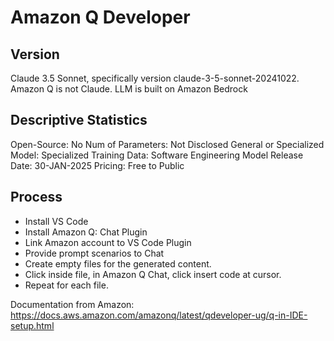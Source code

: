 # Amazon Q Developer

## Version
Claude 3.5 Sonnet, specifically version claude-3-5-sonnet-20241022.
Amazon Q is not Claude. LLM is built on Amazon Bedrock

## Descriptive Statistics
  Open-Source: No
  Num of Parameters: Not Disclosed 
  General or Specialized Model: Specialized
  Training Data: Software Engineering
  Model Release Date: 30-JAN-2025
  Pricing: Free to Public

## Process
* Install VS Code
* Install Amazon Q: Chat Plugin
* Link Amazon account to VS Code Plugin
* Provide prompt scenarios to Chat
* Create empty files for the generated content.
* Click inside file, in Amazon Q Chat, click insert code at cursor.
* Repeat for each file.

Documentation from Amazon:
https://docs.aws.amazon.com/amazonq/latest/qdeveloper-ug/q-in-IDE-setup.html
